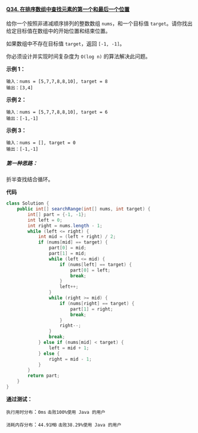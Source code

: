 #### [Q34. 在排序数组中查找元素的第一个和最后一个位置](https://leetcode.cn/problems/find-first-and-last-position-of-element-in-sorted-array/?envType=study-plan-v2&envId=top-100-liked)

给你一个按照非递减顺序排列的整数数组 `nums`，和一个目标值 `target`。请你找出给定目标值在数组中的开始位置和结束位置。

如果数组中不存在目标值 `target`，返回 `[-1, -1]`。

你必须设计并实现时间复杂度为 `O(log n)` 的算法解决此问题。

 

**示例 1：**

```
输入：nums = [5,7,7,8,8,10], target = 8
输出：[3,4]
```

**示例 2：**

```
输入：nums = [5,7,7,8,8,10], target = 6
输出：[-1,-1]
```

**示例 3：**

```
输入：nums = [], target = 0
输出：[-1,-1]
```

 

##### 第一种思路：

折半查找结合循环。

**代码**

```java
class Solution {
    public int[] searchRange(int[] nums, int target) {
        int[] part = {-1, -1};
        int left = 0;
        int right = nums.length - 1;
        while (left <= right) {
            int mid = (left + right) / 2;
            if (nums[mid] == target) {
                part[0] = mid;
                part[1] = mid;
                while (left <= mid) {
                    if (nums[left] == target) {
                        part[0] = left;
                        break;
                    }
                    left++;
                }
                while (right >= mid) {
                    if (nums[right] == target) {
                        part[1] = right;
                        break;
                    }
                    right--;
                }
                break;
            } else if (nums[mid] < target) {
                left = mid + 1;
            } else {
                right = mid - 1;
            }
        }
        return part;
    }
}
```

**通过测试：**

`执行用时分布`：`0ms`			`击败100%使用 Java 的用户`

`消耗内存分布`：`44.91MB`	`击败38.29%使用 Java 的用户`